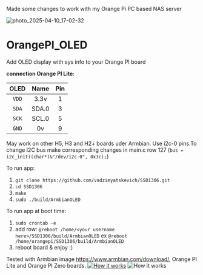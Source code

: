 Made some changes to work with my Orange Pi PC based NAS server


![photo_2025-04-10_17-02-32](https://github.com/user-attachments/assets/7a884537-988a-4096-b3d3-58480fbf2e7b)




# OrangePI_OLED
Add OLED display with sys info to your Orange PI board


**connection Orange PI Lite:**

| OLED |    Name   |  Pin  |
|:----:|:---------:|:-----:|
|`VDD` |    3.3v   |  1    |
|`SDA` |   SDA.0   |  3    |
|`SCK` |   SCL.0   |  5    |
|`GND` |    0v     |  9    |

May work on other H5, H3 and H2+ boards uder Armbian. Use i2c-0 pins.To change I2C bus make corresponding changes in main.c row 127 (`bus = i2c_init((char*)&"/dev/i2c-0", 0x3c);`)

To run app:

1. `git clone https://github.com/vadzimyatskevich/SSD1306.git`
1. `cd SSD1306`
2. `make`
3. `sudo ./build/ArmbianOLED`

To run app at boot time:

1. `sudo crontab -e`
2. add row: `@reboot /home/<your username here>/SSD1306/build/ArmbianOLED` ex `@reboot /home/orangepi/SSD1306/build/ArmbianOLED`
3. reboot board & enjoy :)


Tested with Armbian image https://www.armbian.com/download/, Orange PI Lite and Orange PI Zero boards.
[![How it works](https://github.com/vadzimyatskevich/OrangePI_OLED/blob/master/img/pic_1.JPG)](https://www.youtube.com/watch?v=xUK7WmqTY78)
![How it works](https://github.com/vadzimyatskevich/OrangePI_OLED/blob/master/img/pic_2.jpg?raw=true)
